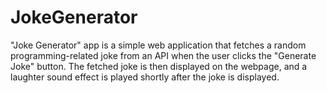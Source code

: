 # JokeGenerator
 "Joke Generator" app is a simple web application that fetches a random programming-related joke from an API when the user clicks the "Generate Joke" button. The fetched joke is then displayed on the webpage, and a laughter sound effect is played shortly after the joke is displayed. 
